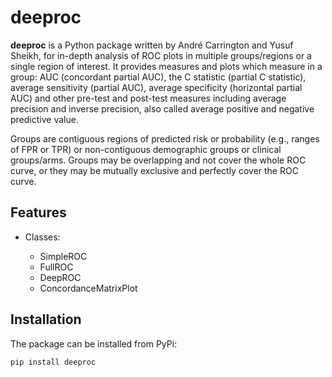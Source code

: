 # deeproc

**deeproc** is a Python package written by André Carrington and Yusuf Sheikh, for in-depth analysis of ROC plots in multiple groups/regions or a single region of interest.  It provides measures and plots which measure in a group: AUC (concordant partial AUC), the C statistic (partial C statistic), average sensitivity (partial AUC), average specificity (horizontal partial AUC) and other pre-test and post-test measures including average precision and inverse precision, also called average positive and negative predictive value.  
  
Groups are contiguous regions of predicted risk or probability (e.g., ranges of FPR or TPR) or non-contiguous demographic groups or clinical groups/arms.  Groups may be overlapping and not cover the whole ROC curve, or they may be mutually exclusive and perfectly cover the ROC curve.  

## Features

- Classes:

  - SimpleROC
  - FullROC
  - DeepROC
  - ConcordanceMatrixPlot

## Installation

The package can be installed from PyPi:

```bash
pip install deeproc
```
